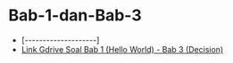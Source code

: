 # Bab-1-dan-Bab-3
- [--------------------]
- [Link Gdrive Soal Bab 1 (Hello World) - Bab 3 (Decision)](https://drive.google.com/file/d/1AkbD_D69z_4KsOwvilct6MmA1L2GyLW8/view?usp=sharing)
